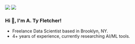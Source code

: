 [<img src="https://img.shields.io/badge/linkedin-%230077B5.svg?&style=for-the-badge&logo=linkedin&logoColor=white" />](https://www.linkedin.com/in/adrianf123)
[<img src="https://img.shields.io/badge/twitter-%230077B5.svg?&style=for-the-badge&logo=x&logoColor=white&color=black" />](https://www.twitter.com/@adriantweeted)

### Hi 👋, I'm A. Ty Fletcher!

- Freelance Data Scientist based in Brooklyn, NY.
- 4+ years of experience, currently researching AI/ML tools.
